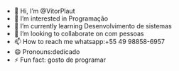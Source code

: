 - 👋 Hi, I’m @VitorPlaut
- 👀 I’m interested in Programação
- 🌱 I’m currently learning Desenvolvimento de sistemas
- 💞️ I’m looking to collaborate on com pessoas
- 📫 How to reach me whatsapp:+55 49 98858-6957
- 😄 Pronouns:dedicado
- ⚡ Fun fact: gosto de programar

<!---
VitorPlaut/VitorPlaut is a ✨ special ✨ repository because its `README.md` (this file) appears on your GitHub profile.
You can click the Preview link to take a look at your changes.
--->
